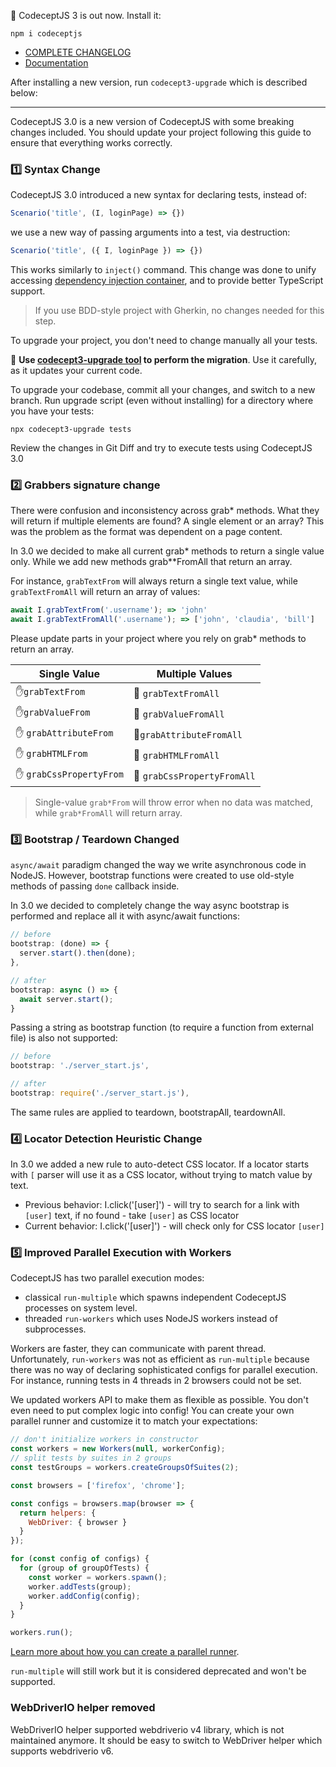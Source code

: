 🚀 CodeceptJS 3 is out now. Install it:

```
npm i codeceptjs
```

* [COMPLETE CHANGELOG](https://github.com/Codeception/CodeceptJS/blob/codeceptjs-v3.0/CHANGELOG.md#300-beta)
* [Documentation](https://github.com/Codeception/CodeceptJS/tree/codeceptjs-v3.0/docs)

After installing a new version, run `codecept3-upgrade` which is described below:

---

CodeceptJS 3.0 is a new version of CodeceptJS with some breaking changes included. 
You should update your project following this guide to ensure that everything works correctly. 

### 1️⃣ Syntax Change

CodeceptJS 3.0 introduced a new syntax for declaring tests, instead of:

```js
Scenario('title', (I, loginPage) => {})
```
we use a new way of passing arguments into a test, via destruction:

```js
Scenario('title', ({ I, loginPage }) => {})
```

This works similarly to `inject()` command. This change was done to unify accessing [dependency injection container](https://codecept.io/pageobjects/#dependency-injection), and to provide better TypeScript support. 

> If you use BDD-style project with Gherkin, no changes needed for this step. 

To upgrade your project, you don't need to change manually all your tests. 

💪 **Use [codecept3-upgrade tool](https://www.npmjs.com/package/codecept3-upgrade) to perform the migration**. Use it carefully, as it updates your current code.

To upgrade your codebase, commit all your changes, and switch to a new branch.
Run upgrade script (even without installing) for a directory where you have your tests:

```
npx codecept3-upgrade tests
```
Review the changes in Git Diff and try to execute tests using CodeceptJS 3.0


### 2️⃣ Grabbers signature change

There were confusion and inconsistency across grab* methods. What they will return if multiple elements are found? A single element or an array? This was the problem as the format was dependent on a page content. 

In 3.0 we decided to make all current grab* methods to return a single value only. While we add new methods grab**FromAll that return an array.

For instance, `grabTextFrom` will always return a single text value, while `grabTextFromAll` will return an array of values:

```js
await I.grabTextFrom('.username'); => 'john'
await I.grabTextFromAll('.username'); => ['john', 'claudia', 'bill']
```

Please update parts in your project where you rely on grab* methods to return an array.


| Single Value | Multiple Values |
| -- | -- |
| ✋`grabTextFrom` | 🙌 `grabTextFromAll`  |
| ✋`grabValueFrom` | 🙌 `grabValueFromAll`  |
| ✋ `grabAttributeFrom` | 🙌`grabAttributeFromAll`  |
| ✋ `grabHTMLFrom` | 🙌 `grabHTMLFromAll`  |
| ✋ `grabCssPropertyFrom` | 🙌 `grabCssPropertyFromAll` |

> Single-value `grab*From` will throw error when no data was matched, while `grab*FromAll` will return array.

### 3️⃣ Bootstrap / Teardown Changed

`async/await` paradigm changed the way we write asynchronous code in NodeJS. 
However, bootstrap functions were created to use old-style methods of passing `done` callback inside.

In 3.0 we decided to completely change the way async bootstrap is performed and replace all it with async/await functions:

```js
// before
bootstrap: (done) => {
  server.start().then(done);
},

// after
bootstrap: async () => {
  await server.start();
}
```
Passing a string as bootstrap function (to require a function from external file) is also not supported:

```js
// before
bootstrap: './server_start.js',

// after
bootstrap: require('./server_start.js'),
```

The same rules are applied to teardown, bootstrapAll, teardownAll.

### 4️⃣ Locator Detection Heuristic Change

In 3.0 we added a new rule to auto-detect CSS locator. If a locator starts with `[` parser will use it as a CSS locator, without trying to match value by text.

* Previous behavior: I.click('[user]') - will try to search for a link with `[user]` text, if no found - take `[user]` as CSS locator
* Current behavior: I.click('[user]') - will check only for CSS locator `[user]`

### 5️⃣ Improved Parallel Execution with Workers

CodeceptJS has two parallel execution modes:

* classical `run-multiple` which spawns independent CodeceptJS processes on system level.
* threaded `run-workers` which uses NodeJS workers instead of subprocesses.

Workers are faster, they can communicate with parent thread. Unfortunately, `run-workers` was not as efficient as `run-multiple` because there was no way of declaring sophisticated configs for parallel execution. For instance, running tests in 4 threads in 2 browsers could not be set.

We updated workers API to make them as flexible as possible. You don't even need to put complex logic into config! You can create your own parallel runner and customize it to match your expectations:

```js
// don't initialize workers in constructor
const workers = new Workers(null, workerConfig);
// split tests by suites in 2 groups
const testGroups = workers.createGroupsOfSuites(2);

const browsers = ['firefox', 'chrome'];

const configs = browsers.map(browser => {
  return helpers: {
    WebDriver: { browser }
  }
});

for (const config of configs) {
  for (group of groupOfTests) {
    const worker = workers.spawn();
    worker.addTests(group);
    worker.addConfig(config);
  }
}

workers.run();
```
[Learn more about how you can create a parallel runner](https://github.com/Codeception/CodeceptJS/blob/codeceptjs-v3.0/docs/parallel.md#custom-parallel-execution).

`run-multiple` will still work but it is considered deprecated and won't be supported.

### WebDriverIO helper removed

WebDriverIO helper supported webdriverio v4 library, which is not maintained anymore. It should be easy to switch to WebDriver helper which supports webdriverio v6.

 